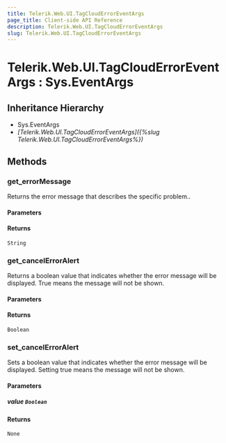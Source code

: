 ```yaml
---
title: Telerik.Web.UI.TagCloudErrorEventArgs
page_title: Client-side API Reference
description: Telerik.Web.UI.TagCloudErrorEventArgs
slug: Telerik.Web.UI.TagCloudErrorEventArgs
---
```


# Telerik.Web.UI.TagCloudErrorEventArgs : Sys.EventArgs

## Inheritance Hierarchy

* Sys.EventArgs
* *[Telerik.Web.UI.TagCloudErrorEventArgs]({%slug Telerik.Web.UI.TagCloudErrorEventArgs%})*

## Methods

###  get_errorMessage

Returns the error message that describes the specific problem.. 

#### Parameters

#### Returns

`String` 

###  get_cancelErrorAlert

Returns a boolean value that indicates whether the error message will be displayed. True means the message will not be shown. 

#### Parameters

#### Returns

`Boolean` 

###  set_cancelErrorAlert

Sets a boolean value that indicates whether the error message will be displayed. Setting true means the message will not be shown. 

#### Parameters

##### value `Boolean`

#### Returns

`None` 
